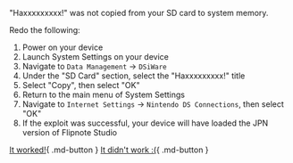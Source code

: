 "Haxxxxxxxxx!" was not copied from your SD card to system memory.

Redo the following:

1. Power on your device
1. Launch System Settings on your device
1. Navigate to `Data Management` -> `DSiWare`
1. Under the "SD Card" section, select the "Haxxxxxxxxx!" title
1. Select "Copy", then select "OK"
1. Return to the main menu of System Settings
1. Navigate to `Internet Settings` -> `Nintendo DS Connections`, then select "OK"
1. If the exploit was successful, your device will have loaded the JPN version of Flipnote Studio

[It worked!](/troubleshoot/issue/success){ .md-button }
[It didn't work :(](/troubleshoot/issue/failure){ .md-button }